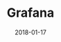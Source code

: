 ---
layout: site
title: "Grafana"
date: 2018-01-17
categories: [developer-tools]
version: 1.6.6
major: 1
minor: 6
patch: 6
slug: grafana
link: https://dashboard.sitespeed.io/
permalink: /sites/:slug
---